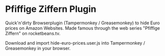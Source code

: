 # Pfiffige Ziffern Plugin
Quick'n'dirty Browserplugin (Tampermonkey / Greasemonkey) to hide Euro prices on Amazon Websites. Made famous through the web series "Pfiffige Ziffern" on rocketbeans.tv.

Download and import hide-euro-prices.user.js into Tampermonkey / Greasemonkey in your browser.
